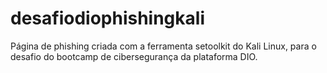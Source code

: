 # desafiodiophishingkali
Página de phishing criada com a ferramenta setoolkit do Kali Linux, para o desafio do bootcamp de cibersegurança da plataforma DIO.
